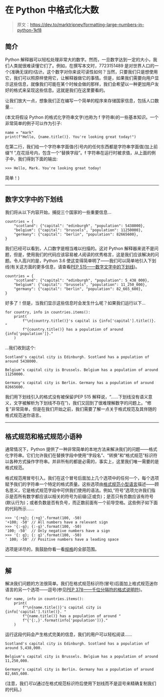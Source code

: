# 在 Python 中格式化大数

> 原文：<https://dev.to/marktripney/formatting-large-numbers-in-python-1kf8>

## 简介

Python 解释器可以轻松处理非常大的数字。然而，一旦数字达到一定的大小，我们人类就很难读懂它们了。例如，在撰写本文时，7723151489 是对世界人口的一个(准确无误的)估计。这个数字对你来说可读性如何？当然，只要我们只是想使用它，我们可以照原样使用它，让解释器做它的事情。但是，如果我们需要向用户显示这些信息，就像我们可能在某个时候会做的那样，我们会希望以一种更加用户友好的格式来呈现这些信息。这就是我们在这里要看的。

让我们放大一点，想象我们正在编写一个简单的程序来存储国家信息，包括人口数量…

(本文将假设 Python 的格式化字符串文字(也称为 f 字符串)的一些基本知识。一个非常简单的例子可以作为引子:

```
name = "mark"
print(f"Hello, {name.title()}. You're looking great today!") 
```

在第二行，我们给一个字符串字面值(引号内的任何东西都是字符串字面值)加上前缀“f ”,在花括号内，包含一个“替换字段”。f 字符串在运行时被求值，从上面的例子中，我们得到下面的输出:

```
>>> Hello, Mark. You're looking great today! 
```

简单！)

* * *

## 数字文字中的下划线

我们将从以下内容开始，捕捉三个国家的一些重要信息…

```
countries = {
    "scotland": {"capital": "edinburgh", "population": 5438000},
    "belgium": {"capital": "brussels", "population": 11250000},
    "germany": {"capital": "berlin", "population": 82665600},
} 
```

我们已经可以看到，人口数字是相当难以扫描的。这对 Python 解释器来说不是问题，但是，使用我们的代码应该容易被*人*阅读的优秀格言，这是我们应该解决的问题。令人高兴的是，Python 3.6 使这变得简单明了——我们可以简单地引入下划线(有关这方面的更多信息，请查看[PEP 515——数字文字中的下划线](https://www.python.org/dev/peps/pep-0515/))。

```
countries = {
    "scotland": {"capital": "edinburgh", "population": 5_438_000},
    "belgium": {"capital": "brussels", "population": 11_250_000},
    "germany": {"capital": "berlin", "population": 82_665_600},
} 
```

好多了！但是，当我们显示这些信息时会发生什么呢？如果我们运行以下…

```
for country, info in countries.items():
    print(
        f"\n{country.title()}'s capital is {info['capital'].title()}. "
        f"{country.title()} has a population of around {info['population']}."
    ) 
```

…我们收到这个:

```
Scotland's capital city is Edinburgh. Scotland has a population of around 5438000.

Belgium's capital city is Brussels. Belgium has a population of around 11250000.

Germany's capital city is Berlin. Germany has a population of around 82665600. 
```

我们用下划线引入的格式没有被保留(PEP 515 解释说，“……下划线没有语义意义，文字被解析为下划线不存在”)，我们又回到了很难理解数字的问题上。“修复”非常简单，但是在我们开始之前，我们需要了解一点关于格式规范及其伴随的格式规范迷你语言。

* * *

## 格式规范和格式规范小语种

通常情况下，Python 提供了一种非常简单的本地方法来解决我们的问题——格式化字符串。它们允许我们在替换字段中使用“字段名”、“转换”和“格式规范”标识符以各种方式操作字符串。并非所有的都是必需的，事实上，这里我们唯一需要的是格式规范。

格式规范用冒号引入。我们在这个冒号后面加上几个选项中的任何一个，每个选项赋予我们的字符串一个特定的格式质量。这些选项由[格式规范小型语言](https://docs.python.org/3/library/string.html#formatspec)描述——顾名思义，它是格式规范字段中可供我们使用的语法。例如,“符号”选项允许我们指示是否所有数字都应该以相关的符号为前缀(正或负)；是否只有负数应该有符号(默认行为)；或者负数是否有负号，而正数前面有一个前导空格。这些例子如下面的代码所示……

```
>>> '{:+g}; {:+g}'.format(100, -50)
'+100; -50' // All numbers have a relevant sign
>>> '{:-g}; {:-g}'.format(100, -50)
'100; -50'  // Only negative numbers have a sign
>>> '{: g}; {: g}'.format(100, -50)
' 100; -50' // Positive numbers have a leading space 
```

选项是详尽的，我鼓励你看一看[规格](https://docs.python.org/3.7/library/string.html#format-specification-mini-language)的全部范围。

* * *

## 解

解决我们问题的方法很简单。我们在格式规范标识符(冒号)后面加上格式规范迷你语言的另一个选项——逗号(参见[PEP 378——千位分隔符的格式说明符](https://www.python.org/dev/peps/pep-0378/))。

```
for name, info in countries.items():
    print(
        f"\n{name.title()}'s capital city is {info['capital'].title()}. "
        f"{name.title()} has a population of around "
        f"{'{:,}'.format(info['population'])}."
    ) 
```

运行这段代码会产生格式完美的信息，我们的用户可以轻松阅读……

```
Scotland's capital city is Edinburgh. Scotland has a population of around 5,438,000.

Belgium's capital city is Brussels. Belgium has a population of around 11,250,000.

Germany's capital city is Berlin. Germany has a population of around 82,665,600. 
```

(注意，我们*可以*通过在格式规范标识符后使用下划线而不是逗号来精确复制我们的代码。)
